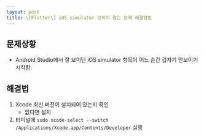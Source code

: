 ```yaml
---
layout: post
title: \[Flutter\] iOS simulator 보이지 않는 문제 해결방법
---
```


## 문제상황
- Android Studio에서 잘 보이던 iOS simulator 항목이 어느 순간 갑자기 안보이기 시작함.

## 해결법
1. Xcode 최신 버전이 설치되어 있는지 확인
    - 없다면 설치
2. 터미널에 `sudo xcode-select --switch /Applications/Xcode.app/Contents/Developer` 실행